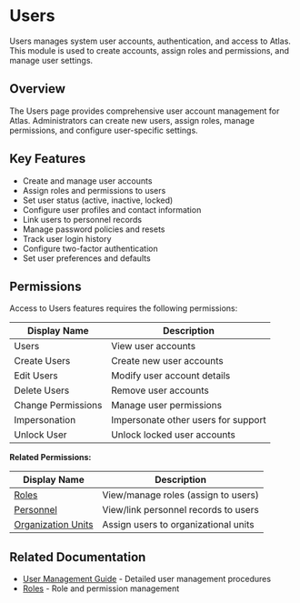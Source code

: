 # Users

Users manages system user accounts, authentication, and access to Atlas. This module is used to create accounts, assign roles and permissions, and manage user settings.

## Overview

The Users page provides comprehensive user account management for Atlas. Administrators can create new users, assign roles, manage permissions, and configure user-specific settings.

## Key Features

* Create and manage user accounts
* Assign roles and permissions to users
* Set user status (active, inactive, locked)
* Configure user profiles and contact information
* Link users to personnel records
* Manage password policies and resets
* Track user login history
* Configure two-factor authentication
* Set user preferences and defaults

## Permissions

Access to Users features requires the following permissions:

| Display Name | Description |
|--------------|-------------|
| Users | View user accounts |
| Create Users | Create new user accounts |
| Edit Users | Modify user account details |
| Delete Users | Remove user accounts |
| Change Permissions | Manage user permissions |
| Impersonation | Impersonate other users for support |
| Unlock User | Unlock locked user accounts |

**Related Permissions:**

| Display Name | Description |
|--------------|-------------|
| [Roles](../Roles/Index.md) | View/manage roles (assign to users) |
| [Personnel](../AreaManagement/Personnel.md) | View/link personnel records to users |
| [Organization Units](OrganizationUnits.md) | Assign users to organizational units |

## Related Documentation

* [User Management Guide](../Web/admin/usermanagement.md) - Detailed user management procedures
* [Roles](../Roles/Index.md) - Role and permission management

